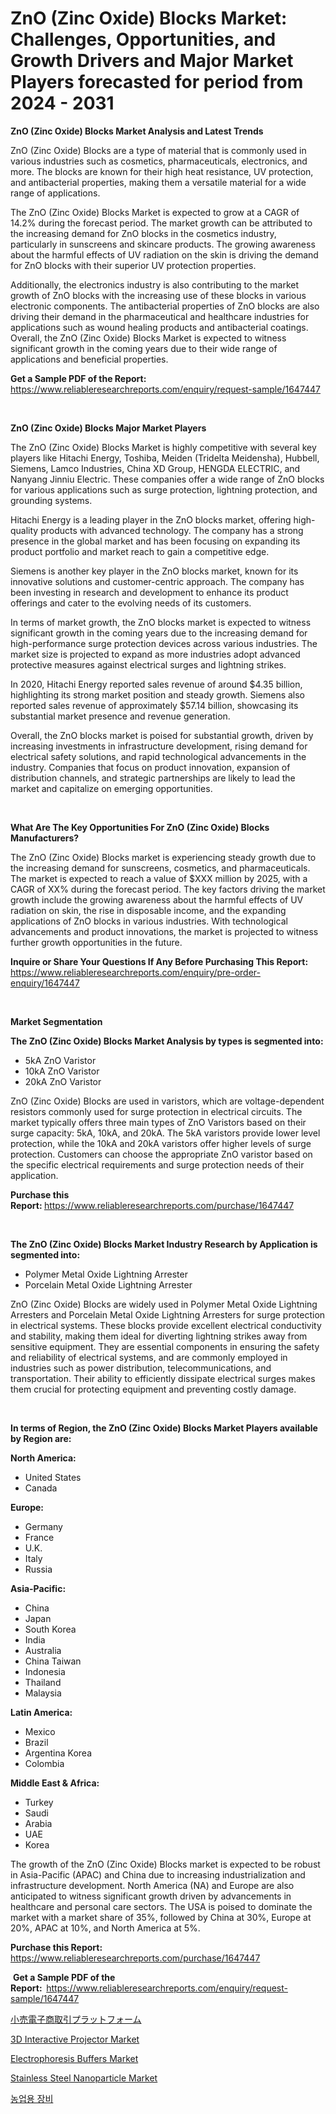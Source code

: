 <p><h1>ZnO (Zinc Oxide) Blocks Market: Challenges, Opportunities, and Growth Drivers and Major Market Players forecasted for period from 2024 - 2031</h1></p><p><strong>ZnO (Zinc Oxide) Blocks Market Analysis and Latest Trends</strong></p>
<p><p>ZnO (Zinc Oxide) Blocks are a type of material that is commonly used in various industries such as cosmetics, pharmaceuticals, electronics, and more. The blocks are known for their high heat resistance, UV protection, and antibacterial properties, making them a versatile material for a wide range of applications. </p><p>The ZnO (Zinc Oxide) Blocks Market is expected to grow at a CAGR of 14.2% during the forecast period. The market growth can be attributed to the increasing demand for ZnO blocks in the cosmetics industry, particularly in sunscreens and skincare products. The growing awareness about the harmful effects of UV radiation on the skin is driving the demand for ZnO blocks with their superior UV protection properties.</p><p>Additionally, the electronics industry is also contributing to the market growth of ZnO blocks with the increasing use of these blocks in various electronic components. The antibacterial properties of ZnO blocks are also driving their demand in the pharmaceutical and healthcare industries for applications such as wound healing products and antibacterial coatings. Overall, the ZnO (Zinc Oxide) Blocks Market is expected to witness significant growth in the coming years due to their wide range of applications and beneficial properties.</p></p>
<p><strong>Get a Sample PDF of the Report:&nbsp;</strong> <a href="https://www.reliableresearchreports.com/enquiry/request-sample/1647447">https://www.reliableresearchreports.com/enquiry/request-sample/1647447</a></p>
<p>&nbsp;</p>
<p><strong>ZnO (Zinc Oxide) Blocks Major Market Players</strong></p>
<p><p>The ZnO (Zinc Oxide) Blocks Market is highly competitive with several key players like Hitachi Energy, Toshiba, Meiden (Tridelta Meidensha), Hubbell, Siemens, Lamco Industries, China XD Group, HENGDA ELECTRIC, and Nanyang Jinniu Electric. These companies offer a wide range of ZnO blocks for various applications such as surge protection, lightning protection, and grounding systems.</p><p>Hitachi Energy is a leading player in the ZnO blocks market, offering high-quality products with advanced technology. The company has a strong presence in the global market and has been focusing on expanding its product portfolio and market reach to gain a competitive edge.</p><p>Siemens is another key player in the ZnO blocks market, known for its innovative solutions and customer-centric approach. The company has been investing in research and development to enhance its product offerings and cater to the evolving needs of its customers.</p><p>In terms of market growth, the ZnO blocks market is expected to witness significant growth in the coming years due to the increasing demand for high-performance surge protection devices across various industries. The market size is projected to expand as more industries adopt advanced protective measures against electrical surges and lightning strikes.</p><p>In 2020, Hitachi Energy reported sales revenue of around $4.35 billion, highlighting its strong market position and steady growth. Siemens also reported sales revenue of approximately $57.14 billion, showcasing its substantial market presence and revenue generation.</p><p>Overall, the ZnO blocks market is poised for substantial growth, driven by increasing investments in infrastructure development, rising demand for electrical safety solutions, and rapid technological advancements in the industry. Companies that focus on product innovation, expansion of distribution channels, and strategic partnerships are likely to lead the market and capitalize on emerging opportunities.</p></p>
<p>&nbsp;</p>
<p><strong>What Are The Key Opportunities For ZnO (Zinc Oxide) Blocks Manufacturers?</strong></p>
<p><p>The ZnO (Zinc Oxide) Blocks market is experiencing steady growth due to the increasing demand for sunscreens, cosmetics, and pharmaceuticals. The market is expected to reach a value of $XXX million by 2025, with a CAGR of XX% during the forecast period. The key factors driving the market growth include the growing awareness about the harmful effects of UV radiation on skin, the rise in disposable income, and the expanding applications of ZnO blocks in various industries. With technological advancements and product innovations, the market is projected to witness further growth opportunities in the future.</p></p>
<p><strong>Inquire or Share Your Questions If Any Before Purchasing This Report:</strong> <a href="https://www.reliableresearchreports.com/enquiry/pre-order-enquiry/1647447">https://www.reliableresearchreports.com/enquiry/pre-order-enquiry/1647447</a></p>
<p>&nbsp;</p>
<p><strong>Market Segmentation</strong></p>
<p><strong>The ZnO (Zinc Oxide) Blocks Market Analysis by types is segmented into:</strong></p>
<p><ul><li>5kA ZnO Varistor</li><li>10kA ZnO Varistor</li><li>20kA ZnO Varistor</li></ul></p>
<p><p>ZnO (Zinc Oxide) Blocks are used in varistors, which are voltage-dependent resistors commonly used for surge protection in electrical circuits. The market typically offers three main types of ZnO Varistors based on their surge capacity: 5kA, 10kA, and 20kA. The 5kA varistors provide lower level protection, while the 10kA and 20kA varistors offer higher levels of surge protection. Customers can choose the appropriate ZnO varistor based on the specific electrical requirements and surge protection needs of their application.</p></p>
<p><strong>Purchase this Report:&nbsp;</strong><a href="https://www.reliableresearchreports.com/purchase/1647447">https://www.reliableresearchreports.com/purchase/1647447</a></p>
<p>&nbsp;</p>
<p><strong>The ZnO (Zinc Oxide) Blocks Market Industry Research by Application is segmented into:</strong></p>
<p><ul><li>Polymer Metal Oxide Lightning Arrester</li><li>Porcelain Metal Oxide Lightning Arrester</li></ul></p>
<p><p>ZnO (Zinc Oxide) Blocks are widely used in Polymer Metal Oxide Lightning Arresters and Porcelain Metal Oxide Lightning Arresters for surge protection in electrical systems. These blocks provide excellent electrical conductivity and stability, making them ideal for diverting lightning strikes away from sensitive equipment. They are essential components in ensuring the safety and reliability of electrical systems, and are commonly employed in industries such as power distribution, telecommunications, and transportation. Their ability to efficiently dissipate electrical surges makes them crucial for protecting equipment and preventing costly damage.</p></p>
<p>&nbsp;</p>
<p><strong>In terms of Region, the ZnO (Zinc Oxide) Blocks Market Players available by Region are:</strong></p>
<p>
    <p> <strong> North America: </strong>
        <ul>
            <li>United States</li>
            <li>Canada</li>
        </ul>
        </p> 
    <p> <strong> Europe: </strong>
        <ul>
            <li>Germany</li>
            <li>France</li>
            <li>U.K.</li>
            <li>Italy</li>
            <li>Russia</li>
        </ul>
        </p> 
    <p> <strong> Asia-Pacific: </strong>
        <ul>
            <li>China</li>
            <li>Japan</li>
            <li>South Korea</li>
            <li>India</li>
            <li>Australia</li>
            <li>China Taiwan</li>
            <li>Indonesia</li>
            <li>Thailand</li>
            <li>Malaysia</li>
        </ul>
        </p> 
    <p> <strong> Latin America: </strong>
        <ul>
            <li>Mexico</li>
            <li>Brazil</li>
            <li>Argentina Korea</li>
            <li>Colombia</li>
        </ul>
        </p> 
    <p> <strong> Middle East & Africa: </strong>
        <ul>
            <li>Turkey</li>
            <li>Saudi</li>
            <li>Arabia</li>
            <li>UAE</li>
            <li>Korea</li>
        </ul>
    </p>
    </p>
<p><p>The growth of the ZnO (Zinc Oxide) Blocks market is expected to be robust in Asia-Pacific (APAC) and China due to increasing industrialization and infrastructure development. North America (NA) and Europe are also anticipated to witness significant growth driven by advancements in healthcare and personal care sectors. The USA is poised to dominate the market with a market share of 35%, followed by China at 30%, Europe at 20%, APAC at 10%, and North America at 5%.</p></p>
<p><strong>Purchase this Report: </strong><a href="https://www.reliableresearchreports.com/purchase/1647447">https://www.reliableresearchreports.com/purchase/1647447</a></p>
<p>&nbsp;<strong>Get a Sample PDF of the Report:&nbsp;&nbsp;</strong><a href="https://www.reliableresearchreports.com/enquiry/request-sample/1647447">https://www.reliableresearchreports.com/enquiry/request-sample/1647447</a></p>
<p><strong></strong></p>
<p><p><a href="https://medium.com/@diegogaylord2023/%E5%B0%8F%E5%A3%B2%E3%82%8Ae%E3%82%B3%E3%83%9E%E3%83%BC%E3%82%B9%E3%83%97%E3%83%A9%E3%83%83%E3%83%88%E3%83%95%E3%82%A9%E3%83%BC%E3%83%A0%E5%B8%82%E5%A0%B4-%E7%AB%B6%E4%BA%89%E5%88%86%E6%9E%90-%E5%B8%82%E5%A0%B4%E5%8B%95%E5%90%91-%E3%81%8A%E3%82%88%E3%81%B32031%E5%B9%B4%E3%81%BE%E3%81%A7%E3%81%AE%E4%BA%88%E6%B8%AC-fdae1e63c378">小売電子商取引プラットフォーム</a></p><p><a href="https://view.publitas.com/reportprime-1/insights-into-3d-interactive-projector-market-size-analysing-market-share-trends-and-growth-from-2024-to-2031/">3D Interactive Projector Market</a></p><p><a href="https://view.publitas.com/reportprime-1/electrophoresis-buffers-market-with-the-goal-of-estimating-the-market-size-and-future-growth-potential-of-various-market-segments-based-on-component-applications-end-user-and-region/">Electrophoresis Buffers Market</a></p><p><a href="https://woozy-pyroraptor-a1f.notion.site/Stainless-Steel-Nanoparticle-Market-Size-Share-Trends-Analysis-Report-By-Material-By-Type-By-En-b578ad1da1dd470ab79e075fcedd322d">Stainless Steel Nanoparticle Market</a></p><p><a href="https://medium.com/@yss452611770/%EB%86%8D%EC%97%85-%EC%9E%A5%EB%B9%84-%EC%8B%9C%EC%9E%A5-%EB%B6%84%EC%84%9D-%EA%B8%80%EB%A1%9C%EB%B2%8C-%EC%82%B0%EC%97%85-%EC%A0%84%EB%A7%9D-%EB%B0%8F-%EC%98%88%EC%B8%A1-2024%EB%85%84%EB%B6%80%ED%84%B0-2031%EB%85%84-38e66a0d4597">농업용 장비</a></p></p>